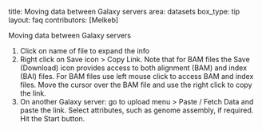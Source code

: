 title: Moving data between Galaxy servers
area: datasets
box_type: tip
layout: faq
contributors: [Melkeb]


Moving data between Galaxy servers

1. Click on name of file to expand the info
2. Right click on Save icon > Copy Link. Note that for BAM files the Save (Download) icon provides access to both alignment (BAM) and index (BAI) files. For BAM files use left mouse click to access BAM and index files. Move the cursor over the BAM file and use the right click to copy the link.
3. On another Galaxy server: go to upload menu > Paste / Fetch Data and paste the link. Select attributes, such as genome assembly, if required. Hit the Start button.
